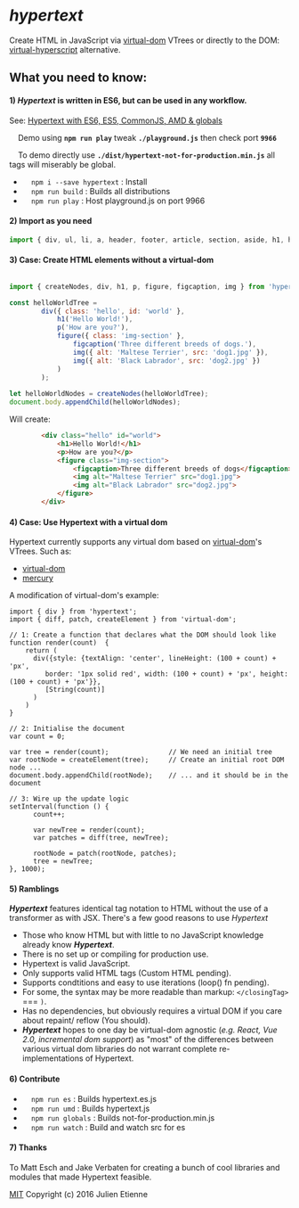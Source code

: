 # _hypertext_

Create HTML in JavaScript via [virtual-dom](https://github.com/Matt-Esch/virtual-dom) VTrees or directly to the DOM: [virtual-hyperscript](https://github.com/Raynos/virtual-hyperscript) alternative.


## What you need to know:
#### **1**) _Hypertext_ is written in ES6, but can be used in any workflow.
See: [Hypertext with ES6, ES5, CommonJS, AMD & globals](https://github.com/julienetie/hypertext/wiki/Hypertext-with-ES6,-ES5,-CommonJS,-AMD-&-globals)

&nbsp;&nbsp;&nbsp;&nbsp;Demo using **```npm run play```** tweak **```./playground.js```** then check port **`9966`**

&nbsp;&nbsp;&nbsp;&nbsp;To demo directly use **```./dist/hypertext-not-for-production.min.js```** all tags will miserably be global.

- &nbsp;&nbsp;&nbsp;&nbsp;```npm i --save hypertext``` : Install
- &nbsp;&nbsp;&nbsp;&nbsp;```npm run build``` : Builds all distributions
- &nbsp;&nbsp;&nbsp;&nbsp;```npm run play``` : Host playground.js on port 9966

#### **2**) Import as you need
```javascript 
import { div, ul, li, a, header, footer, article, section, aside, h1, h3} from 'hypertext';
```
#### **3**) Case: Create HTML elements without a virtual-dom
```javascript 

import { createNodes, div, h1, p, figure, figcaption, img } from 'hypertext';

const helloWorldTree =
		div({ class: 'hello', id: 'world' },
			h1('Hello World!'),
			p('How are you?'),
			figure({ class: 'img-section' },
				figcaption('Three different breeds of dogs.'),
				img({ alt: 'Maltese Terrier', src: 'dog1.jpg' }),
				img({ alt: 'Black Labrador', src: 'dog2.jpg' })
			)
		);
	
let helloWorldNodes = createNodes(helloWorldTree);
document.body.appendChild(helloWorldNodes);
```
Will create: 
```html 
        <div class="hello" id="world">
            <h1>Hello World!</h1>
            <p>How are you?</p>
            <figure class="img-section">
                <figcaption>Three different breeds of dogs</figcaption>
                <img alt="Maltese Terrier" src="dog1.jpg">
                <img alt="Black Labrador" src="dog2.jpg">
            </figure>
        </div>
```
#### **4**) Case: Use Hypertext with a virtual dom

Hypertext currently supports any virtual dom based on [virtual-dom](https://github.com/Matt-Esch/virtual-dom)'s VTrees.
Such as: 
- [virtual-dom](https://github.com/Matt-Esch/virtual-dom)
- [mercury](https://github.com/Raynos/mercury)

A modification of virtual-dom's example:
```
import { div } from 'hypertext';
import { diff, patch, createElement } from 'virtual-dom';

// 1: Create a function that declares what the DOM should look like
function render(count)  {
    return ( 
      div({style: {textAlign: 'center', lineHeight: (100 + count) + 'px',
         border: '1px solid red', width: (100 + count) + 'px', height: (100 + count) + 'px'}}, 
         [String(count)]
      )
    )
}

// 2: Initialise the document
var count = 0;

var tree = render(count);               // We need an initial tree
var rootNode = createElement(tree);     // Create an initial root DOM node ...
document.body.appendChild(rootNode);    // ... and it should be in the document

// 3: Wire up the update logic
setInterval(function () {
      count++;

      var newTree = render(count);
      var patches = diff(tree, newTree);
      
      rootNode = patch(rootNode, patches);
      tree = newTree;
}, 1000);
```
#### **5**) Ramblings

**_Hypertext_** features identical tag notation to HTML without the use of a transformer as with JSX.
There's a few good reasons to use _Hypertext_
- Those who know HTML but with little to no JavaScript knowledge already know **_Hypertext_**.
- There is no set up or compiling for production use.
- Hypertext is valid JavaScript.
- Only supports valid HTML tags (Custom HTML pending).
- Supports condtitions and easy to use iterations (loop() fn pending).
- For some, the syntax may be more readable than markup: ```</closingTag>``` === ```)```.
- Has no dependencies, but obviously requires a virtual DOM if you care about repaint/ reflow (You should).
- **_Hypertext_** hopes to one day be virtual-dom agnostic (_e.g. React, Vue 2.0, incremental dom support_) as "most" of 
the differences between various virtual dom libraries do not warrant complete re-implementations of Hypertext.


#### **6**) Contribute

- &nbsp;&nbsp;&nbsp;&nbsp;```npm run es``` : Builds hypertext.es.js
- &nbsp;&nbsp;&nbsp;&nbsp;```npm run umd``` : Builds hypertext.js
- &nbsp;&nbsp;&nbsp;&nbsp;```npm run globals``` : Builds not-for-production.min.js
- &nbsp;&nbsp;&nbsp;&nbsp;```npm run watch``` : Build and watch src for es


#### **7**) Thanks

To Matt Esch and Jake Verbaten for creating a bunch of cool libraries and modules that made Hypertext feasible.

[MIT](https://github.com/julienetie/hypertext/blob/master/LICENSE)
Copyright (c) 2016 Julien Etienne
